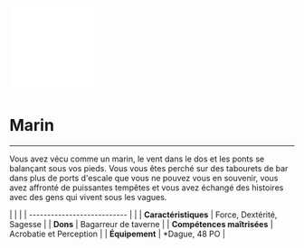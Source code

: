 <div class="icon-container">
  <img src="_media/historiques/marin.png" alt="Marin" class="icon-title" data-no-zoom />

# Marin <!-- {docsify-ignore} -->

</div>

---

<div class="texte-intro">
  <p>Vous avez vécu comme un marin, le vent dans le dos et les ponts se balançant sous vos pieds. Vous vous êtes perché sur des tabourets de bar dans plus de ports d'escale que vous ne pouvez vous en souvenir, vous avez affronté de puissantes tempêtes et vous avez échangé des histoires avec des gens qui vivent sous les vagues.</p>
</div>

| | |
| --------------------------- | |
| **Caractéristiques** | Force, Dextérité, Sagesse |
| **Dons** | Bagarreur de taverne |
| **Compétences maîtrisées** | Acrobatie et Perception |
| **Équipement** | *Dague, 48 PO |